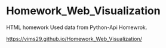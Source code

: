 # Homework_Web_Visualization
HTML homework
Used data from Python-Api Homewrok.

https://vims29.github.io/Homework_Web_Visualization/
